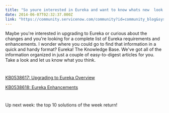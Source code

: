 ```yaml
---
title: "So youre interested in Eureka and want to know whats new  look no further"
date: 2014-06-07T02:32:37.000Z
link: "https://community.servicenow.com/community?id=community_blog&sys_id=523eae6ddbd0dbc01dcaf3231f9619dc"
---
```

<p>Maybe you're interested in upgrading to Eureka or curious about the changes and you're looking for a complete list of Eureka requirements and enhancements. I wonder where you could go to find that information in a quick and handy format? Eureka! The Knowledge Base. We've got all of the information organized in just a couple of easy-to-digest articles for you. Take a look and let us know what you think.</p><p style="min-height: 8pt; height: 8pt; padding: 0px;">  </p><p class="p1"><a title="k-external-small" class="jive-link-external-small" href="https://hi.service-now.com/kb_view.do?sysparm_article=KB0538617&amp;ni.dependent.topic=kb_knowledge.category&amp;sysparm_category=&amp;sysparm_ck=da69c4576f41a5002f250bae9f3ee47da86fca303794ae5fcab81e36193c16c1b4b0b268&amp;sysparm_nameofstack=&amp;sysparm_product=&amp;sysparm_search=eureka+best+practice&amp;sysparm_topic=" rel="nofollow" target="_blank">KB0538617: Upgrading to Eureka Overview</a></p><p class="p1"><a title="k-external-small" class="jive-link-external-small" href="https://hi.service-now.com/kb_view.do?sysparm_article=KB0538618" rel="nofollow" target="_blank">KB0538618: Eureka Enhancements</a></p><p class="p2" style="min-height: 8pt; height: 8pt; padding: 0px;">  </p><p class="p1">Up next week: the top 10 solutions of the week return!</p>